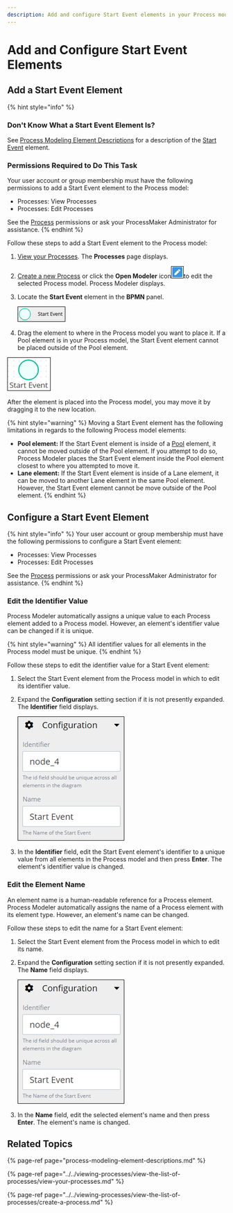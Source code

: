```yaml
---
description: Add and configure Start Event elements in your Process model.
---
```


# Add and Configure Start Event Elements

## Add a Start Event Element

{% hint style="info" %}
### Don't Know What a Start Event Element Is?

See [Process Modeling Element Descriptions](process-modeling-element-descriptions.md) for a description of the [Start Event](process-modeling-element-descriptions.md#start-event) element.

### Permissions Required to Do This Task

Your user account or group membership must have the following permissions to add a Start Event element to the Process model:

* Processes: View Processes
* Processes: Edit Processes

See the [Process](../../../processmaker-administration/permission-descriptions-for-users-and-groups.md#processes) permissions or ask your ProcessMaker Administrator for assistance.
{% endhint %}

Follow these steps to add a Start Event element to the Process model:

1. [View your Processes](https://processmaker.gitbook.io/processmaker-4-community/-LPblkrcFWowWJ6HZdhC/~/drafts/-LRhVZm0ddxDcGGdN5ZN/primary/designing-processes/viewing-processes/view-the-list-of-processes/view-your-processes#view-all-processes). The **Processes** page displays.
2. [Create a new Process](../../viewing-processes/view-the-list-of-processes/create-a-process.md) or click the **Open Modeler** icon![](../../../.gitbook/assets/open-modeler-edit-icon-processes-page-processes.png)to edit the selected Process model. Process Modeler displays.
3. Locate the **Start Event** element in the **BPMN** panel.  

   ![](../../../.gitbook/assets/start-event-bpmn-side-bar-process-modeler-processes.png)

4. Drag the element to where in the Process model you want to place it. If a Pool element is in your Process model, the Start Event element cannot be placed outside of the Pool element.

![Start Event element](../../../.gitbook/assets/start-event-process-modeler-processes.png)

After the element is placed into the Process model, you may move it by dragging it to the new location.

{% hint style="warning" %}
Moving a Start Event element has the following limitations in regards to the following Process model elements:

* **Pool element:** If the Start Event element is inside of a [Pool](process-modeling-element-descriptions.md#pool) element, it cannot be moved outside of the Pool element. If you attempt to do so, Process Modeler places the Start Event element inside the Pool element closest to where you attempted to move it.
* **Lane element:** If the Start Event element is inside of a Lane element, it can be moved to another Lane element in the same Pool element. However, the Start Event element cannot be move outside of the Pool element.
{% endhint %}

## Configure a Start Event Element

{% hint style="info" %}
Your user account or group membership must have the following permissions to configure a Start Event element:

* Processes: View Processes
* Processes: Edit Processes

See the [Process](../../../processmaker-administration/permission-descriptions-for-users-and-groups.md#processes) permissions or ask your ProcessMaker Administrator for assistance.
{% endhint %}

### Edit the Identifier Value

Process Modeler automatically assigns a unique value to each Process element added to a Process model. However, an element's identifier value can be changed if it is unique.

{% hint style="warning" %}
All identifier values for all elements in the Process model must be unique.
{% endhint %}

Follow these steps to edit the identifier value for a Start Event element:

1. Select the Start Event element from the Process model in which to edit its identifier value.
2. Expand the **Configuration** setting section if it is not presently expanded. The **Identifier** field displays.  

   ![](../../../.gitbook/assets/start-event-configuration-identifier-name-process-modeler-processes.png)

3. In the **Identifier** field, edit the Start Event element's identifier to a unique value from all elements in the Process model and then press **Enter**. The element's identifier value is changed.

### Edit the Element Name

An element name is a human-readable reference for a Process element. Process Modeler automatically assigns the name of a Process element with its element type. However, an element's name can be changed.

Follow these steps to edit the name for a Start Event element:

1. Select the Start Event element from the Process model in which to edit its name.
2. Expand the **Configuration** setting section if it is not presently expanded. The **Name** field displays.  

   ![](../../../.gitbook/assets/start-event-configuration-identifier-name-process-modeler-processes.png)

3. In the **Name** field, edit the selected element's name and then press **Enter**. The element's name is changed.

## Related Topics

{% page-ref page="process-modeling-element-descriptions.md" %}

{% page-ref page="../../viewing-processes/view-the-list-of-processes/view-your-processes.md" %}

{% page-ref page="../../viewing-processes/view-the-list-of-processes/create-a-process.md" %}

